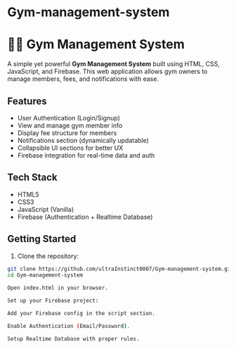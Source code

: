 # Gym-management-system
# 🏋️‍♂️ Gym Management System

A simple yet powerful **Gym Management System** built using HTML, CSS, JavaScript, and Firebase. This web application allows gym owners to manage members, fees, and notifications with ease.

## Features

-  User Authentication (Login/Signup)
-  View and manage gym member info
-  Display fee structure for members
-  Notifications section (dynamically updatable)
-  Collapsible UI sections for better UX
-  Firebase integration for real-time data and auth

## Tech Stack

- HTML5
- CSS3
- JavaScript (Vanilla)
- Firebase (Authentication + Realtime Database)

## Getting Started

1. Clone the repository:

```bash
git clone https://github.com/ultraInstinct0007/Gym-management-system.git
cd Gym-management-system

Open index.html in your browser.

Set up your Firebase project:

Add your Firebase config in the script section.

Enable Authentication (Email/Password).

Setup Realtime Database with proper rules.
